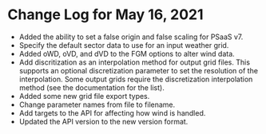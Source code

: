 # Change Log for May 16, 2021

- Added the ability to set a false origin and false scaling for PSaaS v7.
- Specify the default sector data to use for an input weather grid.
- Added oWD, oVD, and dVD to the FGM options to alter wind data.
- Add discritization as an interpolation method for output grid files. This supports an optional discretization parameter to set the resolution of the interpolation. Some output grids require the discretization interpolation method (see the documentation for the list).
- Added some new grid file export types.
- Change parameter names from file to filename.
- Add targets to the API for affecting how wind is handled.
- Updated the API version to the new version format.
